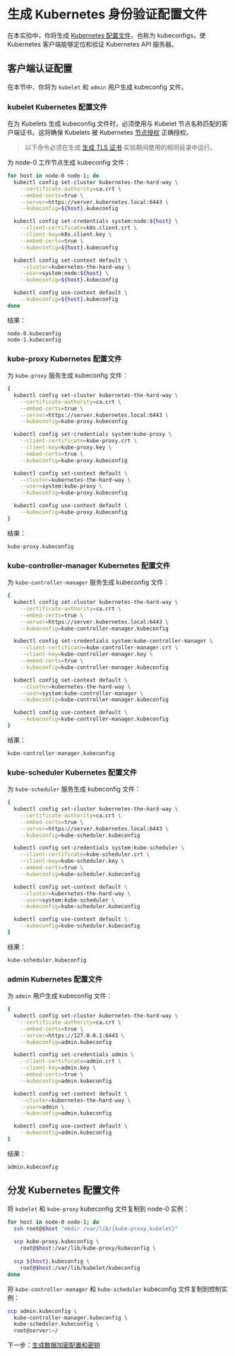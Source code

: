 # 生成 Kubernetes 身份验证配置文件

在本实验中，你将生成 [Kubernetes 配置文件](https://kubernetes.io/docs/concepts/configuration/organize-cluster-access-kubeconfig/)，也称为 kubeconfigs，使 Kubernetes 客户端能够定位和验证 Kubernetes API 服务器。

## 客户端认证配置

在本节中，你将为 `kubelet` 和 `admin` 用户生成 kubeconfig 文件。

### kubelet Kubernetes 配置文件

在为 Kubelets 生成 kubeconfig 文件时，必须使用与 Kubelet 节点名称匹配的客户端证书。这将确保 Kubelets 被 Kubernetes [节点授权](https://kubernetes.io/docs/admin/authorization/node/) 正确授权。

> 以下命令必须在生成 [生成 TLS 证书](04-certificate-authority.md) 实验期间使用的相同目录中运行。

为 node-0 工作节点生成 kubeconfig 文件：

```bash
for host in node-0 node-1; do
  kubectl config set-cluster kubernetes-the-hard-way \
    --certificate-authority=ca.crt \
    --embed-certs=true \
    --server=https://server.kubernetes.local:6443 \
    --kubeconfig=${host}.kubeconfig

  kubectl config set-credentials system:node:${host} \
    --client-certificate=k8s.client.crt \
    --client-key=k8s.client.key \
    --embed-certs=true \
    --kubeconfig=${host}.kubeconfig

  kubectl config set-context default \
    --cluster=kubernetes-the-hard-way \
    --user=system:node:${host} \
    --kubeconfig=${host}.kubeconfig

  kubectl config use-context default \
    --kubeconfig=${host}.kubeconfig
done
```

结果：

```text
node-0.kubeconfig
node-1.kubeconfig
```

### kube-proxy Kubernetes 配置文件

为 `kube-proxy` 服务生成 kubeconfig 文件：

```bash
{
  kubectl config set-cluster kubernetes-the-hard-way \
    --certificate-authority=ca.crt \
    --embed-certs=true \
    --server=https://server.kubernetes.local:6443 \
    --kubeconfig=kube-proxy.kubeconfig

  kubectl config set-credentials system:kube-proxy \
    --client-certificate=kube-proxy.crt \
    --client-key=kube-proxy.key \
    --embed-certs=true \
    --kubeconfig=kube-proxy.kubeconfig

  kubectl config set-context default \
    --cluster=kubernetes-the-hard-way \
    --user=system:kube-proxy \
    --kubeconfig=kube-proxy.kubeconfig

  kubectl config use-context default \
    --kubeconfig=kube-proxy.kubeconfig
}
```

结果：

```text
kube-proxy.kubeconfig
```

### kube-controller-manager Kubernetes 配置文件

为 `kube-controller-manager` 服务生成 kubeconfig 文件：

```bash
{
  kubectl config set-cluster kubernetes-the-hard-way \
    --certificate-authority=ca.crt \
    --embed-certs=true \
    --server=https://server.kubernetes.local:6443 \
    --kubeconfig=kube-controller-manager.kubeconfig

  kubectl config set-credentials system:kube-controller-manager \
    --client-certificate=kube-controller-manager.crt \
    --client-key=kube-controller-manager.key \
    --embed-certs=true \
    --kubeconfig=kube-controller-manager.kubeconfig

  kubectl config set-context default \
    --cluster=kubernetes-the-hard-way \
    --user=system:kube-controller-manager \
    --kubeconfig=kube-controller-manager.kubeconfig

  kubectl config use-context default \
    --kubeconfig=kube-controller-manager.kubeconfig
}
```

结果：

```text
kube-controller-manager.kubeconfig
```

### kube-scheduler Kubernetes 配置文件

为 `kube-scheduler` 服务生成 kubeconfig 文件：

```bash
{
  kubectl config set-cluster kubernetes-the-hard-way \
    --certificate-authority=ca.crt \
    --embed-certs=true \
    --server=https://server.kubernetes.local:6443 \
    --kubeconfig=kube-scheduler.kubeconfig

  kubectl config set-credentials system:kube-scheduler \
    --client-certificate=kube-scheduler.crt \
    --client-key=kube-scheduler.key \
    --embed-certs=true \
    --kubeconfig=kube-scheduler.kubeconfig

  kubectl config set-context default \
    --cluster=kubernetes-the-hard-way \
    --user=system:kube-scheduler \
    --kubeconfig=kube-scheduler.kubeconfig

  kubectl config use-context default \
    --kubeconfig=kube-scheduler.kubeconfig
}
```

结果：

```text
kube-scheduler.kubeconfig
```

### admin Kubernetes 配置文件

为 `admin` 用户生成 kubeconfig 文件：

```bash
{
  kubectl config set-cluster kubernetes-the-hard-way \
    --certificate-authority=ca.crt \
    --embed-certs=true \
    --server=https://127.0.0.1:6443 \
    --kubeconfig=admin.kubeconfig

  kubectl config set-credentials admin \
    --client-certificate=admin.crt \
    --client-key=admin.key \
    --embed-certs=true \
    --kubeconfig=admin.kubeconfig

  kubectl config set-context default \
    --cluster=kubernetes-the-hard-way \
    --user=admin \
    --kubeconfig=admin.kubeconfig

  kubectl config use-context default \
    --kubeconfig=admin.kubeconfig
}
```

结果：

```text
admin.kubeconfig
```

## 分发 Kubernetes 配置文件

将 `kubelet` 和 `kube-proxy` kubeconfig 文件复制到 node-0 实例：

```bash
for host in node-0 node-1; do
  ssh root@$host "mkdir /var/lib/{kube-proxy,kubelet}"
  
  scp kube-proxy.kubeconfig \
    root@$host:/var/lib/kube-proxy/kubeconfig \
  
  scp ${host}.kubeconfig \
    root@$host:/var/lib/kubelet/kubeconfig
done
```

将 `kube-controller-manager` 和 `kube-scheduler` kubeconfig 文件复制到控制实例：

```bash
scp admin.kubeconfig \
  kube-controller-manager.kubeconfig \
  kube-scheduler.kubeconfig \
  root@server:~/
```

下一步：[生成数据加密配置和密钥](06-data-encryption-keys.md)
